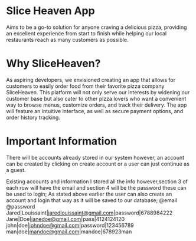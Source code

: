 # Slice Heaven App
Aims to be a go-to solution for anyone craving a delicious pizza, providing an excellent experience from start to finish while helping our local restaurants reach as many customers as possible.

# Why SliceHeaven?
As aspiring developers, we envisioned creating an app that allows for customers to easily order food from their favorite pizza company SliceHeaven. This platform will not only serve our interests by widening our customer base but also cater to other pizza lovers who want a convenient way to browse menus, customize orders, and track their delivery. The app will feature an intuitive interface, as well as secure payment options, and order history tracking. 


# Important Information
There will be accounts already stored in our system however, an account can be created by clicking on create account or a user can just continue as a guest. 

Existing accounts and information
I stored all the info however,section 3 of each row will have the email and section 4 will be the password these can be used to login;
As stated above earlier the user can also create an account and login that way as it will be saved to our database;
                  @email                    @password
Jared|Louissaint|jaredlouissaint@gmail.com|password|6788984222
Jane|Doe|janedoe@gmail.com|pass|4124124120
john|doe|johndoe@gmail.com|password|123456789
man|doe|mandoe@gmail.com|mandoe|678923man

